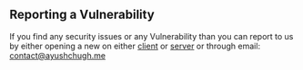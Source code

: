 ## Reporting a Vulnerability

If you find any security issues or any Vulnerability than you can report to us by either opening a new
on either [client](https://github.com/maya-manager/client/issues/new) or [server](https://github.com/maya-manager/server/issues/new) or through email: contact@ayushchugh.me
